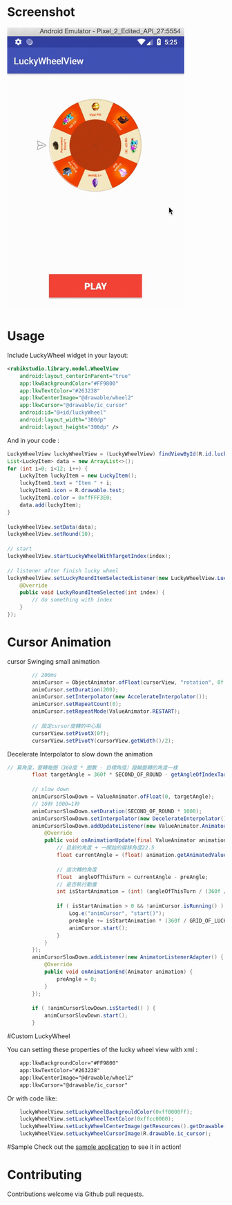 # Screenshot

![Example Image](wheelCursor.gif)

# Usage

Include LuckyWheel widget in your layout:

```xml
<rubikstudio.library.model.WheelView
    android:layout_centerInParent="true"
    app:lkwBackgroundColor="#FF9800"
    app:lkwTextColor="#263238"
    app:lkwCenterImage="@drawable/wheel2"
    app:lkwCursor="@drawable/ic_cursor"
    android:id="@+id/luckyWheel"
    android:layout_width="300dp"
    android:layout_height="300dp" />
```

And in your code :

```java
LuckyWheelView luckyWheelView = (LuckyWheelView) findViewById(R.id.luckyWheel);
List<LuckyItem> data = new ArrayList<>();
for (int i=0; i<12; i++) {
    LuckyItem luckyItem = new LuckyItem();
    luckyItem1.text = "Item " + i;
    luckyItem1.icon = R.drawable.test;
    luckyItem1.color = 0xffFFF3E0;
    data.add(luckyItem);
}

luckyWheelView.setData(data);
luckyWheelView.setRound(10);

// start
luckyWheelView.startLuckyWheelWithTargetIndex(index);

// listener after finish lucky wheel
luckyWheelView.setLuckyRoundItemSelectedListener(new LuckyWheelView.LuckyRoundItemSelectedListener() {
    @Override
    public void LuckyRoundItemSelected(int index) {
        // do something with index
    }
});
```


# Cursor Animation

cursor Swinging small animation
```java
        // 200ms
        animCursor = ObjectAnimator.ofFloat(cursorView, "rotation", 0f, -30f, 0f);
        animCursor.setDuration(200);
        animCursor.setInterpolator(new AccelerateInterpolator());
        animCursor.setRepeatCount(0);
        animCursor.setRepeatMode(ValueAnimator.RESTART);
        
        // 設定cursor旋轉的中心點
        cursorView.setPivotX(0f);
        cursorView.setPivotY(cursorView.getWidth()/2);
```

Decelerate Interpolator to slow down the animation
```java
// 算角度，要轉幾圈（360度 * 圈數 - 目標角度）跟輪盤轉的角度一樣
        float targetAngle = 360f * SECOND_OF_ROUND - getAngleOfIndexTarget(targetIndex) ;

        // slow down
        animCursorSlowDown = ValueAnimator.ofFloat(0, targetAngle);
        // 10秒 1000=1秒
        animCursorSlowDown.setDuration(SECOND_OF_ROUND * 1000);
        animCursorSlowDown.setInterpolator(new DecelerateInterpolator());
        animCursorSlowDown.addUpdateListener(new ValueAnimator.AnimatorUpdateListener() {
            @Override
            public void onAnimationUpdate(final ValueAnimator animation) {
                // 目前的角度 + 一開始的偏移角度22.5
                float currentAngle = (float) animation.getAnimatedValue() + ((360f / GRID_OF_LUCKY_WHEEL) / 2);

                // 這次轉的角度
                float  angleOfThisTurn = currentAngle - preAngle;
                // 是否執行動畫
                int isStartAnimation = (int) (angleOfThisTurn / (360f / GRID_OF_LUCKY_WHEEL));

                if ( isStartAnimation > 0 && !animCursor.isRunning() ) {
                    Log.e("animCursor", "start()");
                    preAngle += isStartAnimation * (360f / GRID_OF_LUCKY_WHEEL);
                    animCursor.start();
                }
            }
        });
        animCursorSlowDown.addListener(new AnimatorListenerAdapter() {
            @Override
            public void onAnimationEnd(Animator animation) {
                preAngle = 0;
            }
        });

        if ( !animCursorSlowDown.isStarted() ) {
            animCursorSlowDown.start();
        }
```

#Custom LuckyWheel

You can setting these properties of the lucky wheel view with xml :
```xml
    app:lkwBackgroundColor="#FF9800"
    app:lkwTextColor="#263238"
    app:lkwCenterImage="@drawable/wheel2"
    app:lkwCursor="@drawable/ic_cursor"
```

Or with code like:
```java
    luckyWheelView.setLuckyWheelBackgrouldColor(0xff0000ff);
    luckyWheelView.setLuckyWheelTextColor(0xffcc0000);
    luckyWheelView.setLuckyWheelCenterImage(getResources().getDrawable(R.drawable.icon));
    luckyWheelView.setLuckyWheelCursorImage(R.drawable.ic_cursor);
```

#Sample
Check out the [sample application](https://github.com/thanhniencung/LuckyWheel/blob/master/app/src/main/java/com/ryan/luckywheel/MainActivity.java) to see it in action!

# Contributing
Contributions welcome via Github pull requests.




